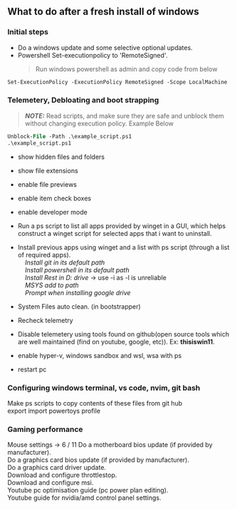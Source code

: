 ## What to do after a fresh install of windows

### Initial steps

- Do a windows update and some selective optional updates.<br>
- Powershell Set-executionpolicy to 'RemoteSigned'.<br>
  > Run windows powershell as admin and copy code from below

```ps
Set-ExecutionPolicy -ExecutionPolicy RemoteSigned -Scope LocalMachine
```

### Telemetery, Debloating and boot strapping

> **_NOTE:_** Read scripts, and make sure they are safe and unblock them without changing execution policy. Example Below

```ps
Unblock-File -Path .\example_script.ps1
.\example_script.ps1
```

- show hidden files and folders
- show file extensions
- enable file previews
- enable item check boxes
- enable developer mode

- Run a ps script to list all apps provided by winget in a GUI, which helps construct a winget script for selected apps that i want to uninstall.<br>
- Install previous apps using winget and a list with ps script (through a list of required apps).<br>
  &nbsp;&nbsp;&nbsp;&nbsp;_Install git in its default path_<br>
  &nbsp;&nbsp;&nbsp;&nbsp;_Install powershell in its default path_<br>
  &nbsp;&nbsp;&nbsp;&nbsp;_Install Rest in D: drive_ -> use -i as -l is unreliable<br>
  &nbsp;&nbsp;&nbsp;&nbsp;_MSYS add to path_<br>
  &nbsp;&nbsp;&nbsp;&nbsp;_Prompt when installing google drive_<br>
- System Files auto clean. (in bootstrapper)
- Recheck telemetry
- Disable telemetery using tools found on github(open source tools which are well maintained (find on youtube, google, etc)). Ex: **thisiswin11**.<br>
- enable hyper-v, windows sandbox and wsl, wsa with ps
- restart pc

### Configuring windows terminal, vs code, nvim, git bash

Make ps scripts to copy contents of these files from git hub<br>
export import powertoys profile<br>

### Gaming performance

Mouse settings -> 6 / 11
Do a motherboard bios update (if provided by manufacturer).<br>
Do a graphics card bios update (if provided by manufacturer).<br>
Do a graphics card driver update.<br>
Download and configure throttlestop.<br>
Download and configure msi.<br>
Youtube pc optimisation guide (pc power plan editing).<br>
Youtube guide for nvidia/amd control panel settings.<br>
